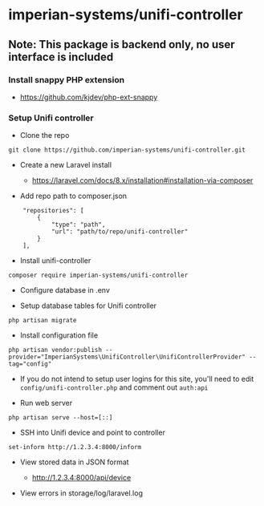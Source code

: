 # imperian-systems/unifi-controller

## Note: This package is backend only, no user interface is included

### Install snappy PHP extension

* https://github.com/kjdev/php-ext-snappy

### Setup Unifi controller

* Clone the repo

```
git clone https://github.com/imperian-systems/unifi-controller.git
```

* Create a new Laravel install

  - https://laravel.com/docs/8.x/installation#installation-via-composer

* Add repo path to composer.json

```
    "repositories": [
        {   
            "type": "path",
            "url": "path/to/repo/unifi-controller"
        }
    ],
```

* Install unifi-controller

```
composer require imperian-systems/unifi-controller
```

* Configure database in .env

* Setup database tables for Unifi controller

```
php artisan migrate
```

* Install configuration file

```
php artisan vendor:publish --provider="ImperianSystems\UnifiController\UnifiControllerProvider" --tag="config"
```

* If you do not intend to setup user logins for this site,
  you'll need to edit ```config/unifi-controller.php```
  and comment out ```auth:api```

* Run web server

```
php artisan serve --host=[::]
```

* SSH into Unifi device and point to controller

```
set-inform http://1.2.3.4:8000/inform
```

* View stored data in JSON format

  - http://1.2.3.4:8000/api/device

* View errors in storage/log/laravel.log
